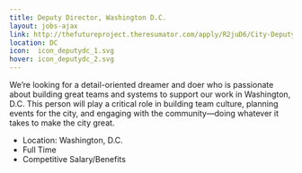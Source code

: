 ```yaml
---
title: Deputy Director, Washington D.C.
layout: jobs-ajax
link: http://thefutureproject.theresumator.com/apply/R2juD6/City-Deputy-Director-Washington-Dc.html
location: DC
icon:  icon_deputydc_1.svg
hover: icon_deputydc_2.svg
---
```


We’re looking for a detail-oriented dreamer and doer who is passionate about building great teams and systems to support our work in Washington, D.C. This person will play a critical role in building team culture, planning events for the city, and engaging with the community—doing whatever it takes to make the city great. 


- Location: Washington, D.C.
- Full Time
- Competitive Salary/Benefits
